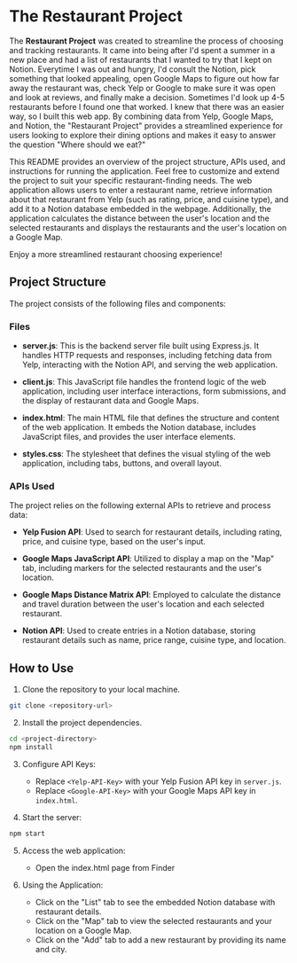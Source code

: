 # The Restaurant Project

The **Restaurant Project** was created to streamline the process of choosing and tracking restaurants. It came into being after I'd spent a summer in a new place and had a list of restaurants that I wanted to try that I kept on Notion. Everytime I was out and hungry, I'd consult the Notion, pick something that looked appealing, open Google Maps to figure out how far away the restaurant was, check Yelp or Google to make sure it was open and look at reviews, and finally make a decision. Sometimes I'd look up 4-5 restaurants before I found one that worked. I knew that there was an easier way, so I built this web app. By combining data from Yelp, Google Maps, and Notion, the "Restaurant Project" provides a streamlined experience for users looking to explore their dining options and makes it easy to answer the question "Where should we eat?"

This README provides an overview of the project structure, APIs used, and instructions for running the application. Feel free to customize and extend the project to suit your specific restaurant-finding needs. The web application  allows users to enter a restaurant name, retrieve information about that restaurant from Yelp (such as rating, price, and cuisine type), and add it to a Notion database embedded in the webpage. Additionally, the application calculates the distance between the user's location and the selected restaurants and displays the restaurants and the user's location on a Google Map. 

Enjoy a more streamlined restaurant choosing experience!

## Project Structure

The project consists of the following files and components:

### Files

- **server.js**: This is the backend server file built using Express.js. It handles HTTP requests and responses, including fetching data from Yelp, interacting with the Notion API, and serving the web application.

- **client.js**: This JavaScript file handles the frontend logic of the web application, including user interface interactions, form submissions, and the display of restaurant data and Google Maps.

- **index.html**: The main HTML file that defines the structure and content of the web application. It embeds the Notion database, includes JavaScript files, and provides the user interface elements.

- **styles.css**: The stylesheet that defines the visual styling of the web application, including tabs, buttons, and overall layout.

### APIs Used

The project relies on the following external APIs to retrieve and process data:

- **Yelp Fusion API**: Used to search for restaurant details, including rating, price, and cuisine type, based on the user's input.

- **Google Maps JavaScript API**: Utilized to display a map on the "Map" tab, including markers for the selected restaurants and the user's location.

- **Google Maps Distance Matrix API**: Employed to calculate the distance and travel duration between the user's location and each selected restaurant.

- **Notion API**: Used to create entries in a Notion database, storing restaurant details such as name, price range, cuisine type, and location.

## How to Use

1. Clone the repository to your local machine.

```bash
git clone <repository-url>
```

2. Install the project dependencies.

```bash
cd <project-directory>
npm install
```

3. Configure API Keys:

   - Replace `<Yelp-API-Key>` with your Yelp Fusion API key in `server.js`.
   - Replace `<Google-API-Key>` with your Google Maps API key in `index.html`.

4. Start the server:

```bash
npm start
```

5. Access the web application:

   - Open the index.html page from Finder

6. Using the Application:

   - Click on the "List" tab to see the embedded Notion database with restaurant details.
   - Click on the "Map" tab to view the selected restaurants and your location on a Google Map.
   - Click on the "Add" tab to add a new restaurant by providing its name and city.
